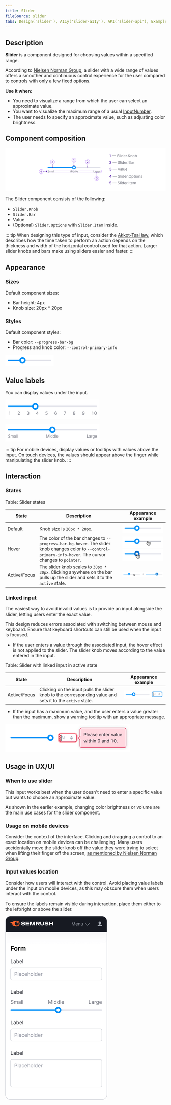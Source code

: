 ```yaml
---
title: Slider
fileSource: slider
tabs: Design('slider'), A11y('slider-a11y'), API('slider-api'), Example('slider-code'), Changelog('slider-changelog')
---
```


## Description

**Slider** is a component designed for choosing values within a specified range.

According to [Nielsen Norman Group](https://www.nngroup.com/articles/sliders-knobs/),
a slider with a wide range of values offers a smoother and continuous control experience for the user
compared to controls with only a few fixed options.

**Use it when:**

- You need to visualize a range from which the user can select an approximate value.
- You want to visualize the maximum range of a usual [InputNumber](/components/input-number/input-number).
- The user needs to specify an approximate value, such as adjusting color brightness.

## Component composition

![](static/slider-composition.png)

The Slider component consists of the following:

- `Slider.Knob`
- `Slider.Bar`
- Value
- (Optional) `Slider.Options` with `Slider.Item` inside.

::: tip
When designing this type of input, consider the [Akkot-Tsai law](https://en.wikipedia.org/wiki/Steering_law),
which describes how the time taken to perform an action depends on the thickness and width of the horizontal control used for that action.
Larger slider knobs and bars make using sliders easier and faster.
:::

## Appearance

### Sizes

Default component sizes:

- Bar height: 4px
- Knob size: 20px * 20px

### Styles

Default component styles:

- Bar color: `--progress-bar-bg`
- Progress and knob color: `--control-primary-info`

![](static/default.png)

## Value labels

You can display values under the input.

![](static/value-labels.png)

![](static/value-labels2.png)

::: tip
For mobile devices, display values or tooltips with values above the input.
On touch devices, the values should appear above the finger while manipulating the slider knob.
:::

## Interaction

### States

Table: Slider states

| State        | Description         | Appearance example         |
| ------------ | ------------------- | -------------------------- |
| Default      | Knob size is `20px * 20px`.        | ![](static/default.png)      |
| Hover        | The color of the bar changes to `--progress-bar-bg-hover`. The slider knob changes color to `--control-primary-info-hover`. The cursor changes to `pointer`. | ![](static/bar-hover.png) ![](static/hover.png) |
| Active/Focus | The slider knob scales to `30px * 30px`. Clicking anywhere on the bar pulls up the slider and sets it to the `active` state.   | ![](static/active.png)      |

### Linked input

The easiest way to avoid invalid values is to provide an input alongside the slider,
letting users enter the exact value.

This design reduces errors associated with switching between mouse and keyboard.
Ensure that keyboard shortcuts can still be used when the input is focused.

- If the user enters a value through the associated input,
the hover effect is not applied to the slider.
The slider knob moves according to the value entered in the input.

Table: Slider with linked input in active state

| State        | Description          | Appearance example   |
| ------------ | -------------------- | -------------------- |
| Active/Focus | Clicking on the input pulls the slider knob to the corresponding value and sets it to the `active` state. | ![](static/linked-input.png) |

- If the input has a maximum value, and the user enters a value greater than the maximum,
show a warning tooltip with an appropriate message.

![](static/maximum.png)

## Usage in UX/UI

### When to use slider

This input works best when the user doesn't need to enter a specific value
but wants to choose an approximate value.

As shown in the earlier example, changing color brightness or volume
are the main use cases for the slider component.

### Usage on mobile devices

Consider the context of the interface.
Clicking and dragging a control to an exact location on mobile devices can be challenging.
Many users accidentally move the slider knob off the value they were trying to select
when lifting their finger off the screen, [as mentioned by Nielsen Norman Group](https://www.nngroup.com/articles/sliders-knobs/).

### Input values location

Consider how users will interact with the control.
Avoid placing value labels under the input on mobile devices,
as this may obscure them when users interact with the control.

To ensure the labels remain visible during interaction,
place them either to the left/right or above the slider.

![](static/mobile.png)

